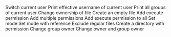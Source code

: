 Switch current user 
Print effective username of current user
Print all groups of current user
Change ownership of file
Create an empty file
Add execute permission
Add multiple permissions
Add execute permission to all
Set mode
Set mode with reference
Exclude regular files
Create a directory with permission
Change group owner
Change owner and group owner 
